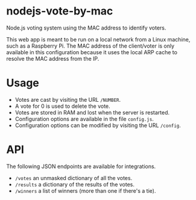 # nodejs-vote-by-mac
Node.js voting system using the MAC address to identify voters.

This web app is meant to be run on a local network from a Linux machine, such as a Raspberry Pi. The MAC address of the client/voter is only available in this configuration because it uses the local ARP cache to resolve the MAC address from the IP.

# Usage

 * Votes are cast by visiting the URL `/NUMBER`.
 * A vote for 0 is used to delete the vote.
 * Votes are stored in RAM and lost when the server is restarted.
 * Configuration options are available in the file `config.js`.
 * Configuration options can be modified by visiting the URL `/config`.

# API

The following JSON endpoints are available for integrations.

 * `/votes` an unmasked dictionary of all the votes.
 * `/results` a dictionary of the results of the votes.
 * `/winners` a list of winners (more than one if there's a tie).

